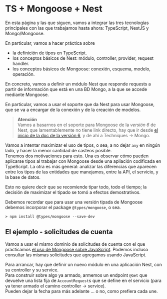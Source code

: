 # TS + Mongoose + Nest
En esta página y las que siguen, vamos a integrar las tres tecnologías principales con las que trabajamos hasta ahora: TypeScript, NestJS y Mongo/Mongoose.

En particular, vamos a hacer práctica sobre
- la definición de tipos en TypeScript.
- los conceptos básicos de Nest: módulo, controller, provider, request handler.
- los conceptos básicos de Mongoose: conexión, esquema, modelo, operación.

En concreto, vamos a definir un módulo Nest que responde requests a partir de información que está en una BD Mongo, a la que se accede mediante Mongoose.

En particular, vamos a usar el soporte que da Nest para usar Mongoose, que se va a encargar de la conexión y de la creación de modelos.  

> **Atención**  
> Vamos a basarnos en el soporte para Mongoose de la _versión 6_ de Nest, que lamentablemente no tiene link directo, hay que ir desde [el inicio de la doc de la versión 6](https://docs.nestjs.com/v6/), y de ahí a Techniques -> Mongo.

Vamos a intentar maximizar el uso de tipos, o sea, a no dejar `any` en ningún lado, y hacer la menor cantidad de casteos posible.  
Tenemos dos motivaciones para esto. 
Una es observar cómo pueden aplicarse tipos al trabajar con Mongoose desde una apliación codificada en TypeScript.
La otra es más general: analizar las diferencias que aparecen entre los tipos de las entidades que manejamos, entre la API, el servicio, y la base de datos.

Esto no quiere decir que se recomiende tipar todo, todo el tiempo; la decisión de maximizar el tipado se tomó a efectos demostrativos.

Debemos recordar que para usar una versión tipada de Mongoose debemos incorporar el package `@types/mongoose`, o sea.
```
> npm install @types/mongoose --save-dev
```

## El ejemplo - solicitudes de cuenta
Vamos a usar el mismo dominio de solicitudes de cuenta con el que practicamos [el uso de Mongoose sobre JavaScript](../mongoose/mongoose-cuatro-conceptos.md). Podemos incluso consultar las mismas solicitudes que agregamos usando JavaScript.

Para arrancar, hay que definir un nuevo módulo en una aplicación Nest, con su controller y su service.  
Para construir sobre algo ya armado, armemos un endpoint `@Get` que devuelve una lista fija de `AccountRequest`s que se define en el servicio (para ya tener armado el camino controller -> service).  
Pueden dejar la fecha para más adelante ... o no, como prefiera cada une.